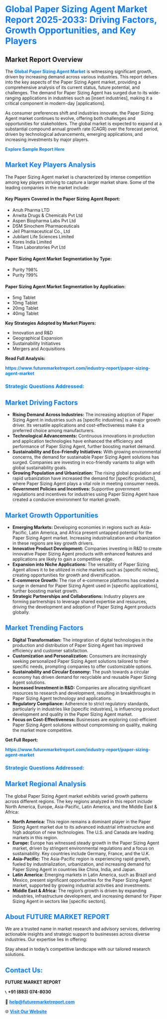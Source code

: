 <h1 style="color: #007BFF;">Global Paper Sizing Agent Market Report 2025-2033: Driving Factors, Growth Opportunities, and Key Players</h1>

<section id="overview">
<h2>Market Report Overview</h2>
<p>The <a href="https://www.futuremarketreport.com/industry-report/paper-sizing-agent-market" style="color: #007BFF; text-decoration: none;"><strong>Global Paper Sizing Agent Market</strong></a> is witnessing significant growth, driven by increasing demand across various industries. This report delves into the key aspects of the Paper Sizing Agent market, providing a comprehensive analysis of its current status, future potential, and challenges. The demand for Paper Sizing Agent has surged due to its wide-ranging applications in industries such as [insert industries], making it a critical component in modern-day [applications].</p>
<p>As consumer preferences shift and industries innovate, the Paper Sizing Agent market continues to evolve, offering both challenges and opportunities for stakeholders. The global market is expected to expand at a substantial compound annual growth rate (CAGR) over the forecast period, driven by technological advancements, emerging applications, and increasing investments by major players.</p>
</section>

<section id="overview">
<p><a href="https://www.futuremarketreport.com/request-sample/reportId=32852" style="color: #007BFF; text-decoration: none;"><strong>Explore Sample Report Here</strong></a></p>
</section>

<section id="key-players">
<h2 style="color: #007BFF;">Market Key Players Analysis</h2>
<p>The Paper Sizing Agent market is characterized by intense competition among key players striving to capture a larger market share. Some of the leading companies in the market include:</p>
<h4>Key Players Covered in the Paper Sizing Agent Report:</h4>
<ul><li>Anuh Pharma LTD</li><li>Anwita Drugs &amp; Chemicals Pvt Ltd</li><li>Aspen Biopharma Labs Pvt Ltd</li><li>DSM Sinochem Pharmaceuticals</li><li>Jeil Pharmaceutical Co., Ltd</li><li>Jubilant Life Sciences Limited</li><li>Kores India Limited</li><li>Titan Laboratories Pvt Ltd</li></ul>
<h4>Paper Sizing Agent Market Segmentation by Type:</h4>
<ul><li>Purity ?98%</li><li>Purity ?99%</li></ul>

<h4>Paper Sizing Agent Market Segmentation by Application:</h4>
<ul><li>5mg Tablet</li><li>10mg Tablet</li><li>20mg Tablet</li><li>40mg Tablet</li></ul>
<p><strong>Key Strategies Adopted by Market Players:</strong></p>
<ul>
<li>Innovation and R&D</li>
<li>Geographical Expansion</li>
<li>Sustainability Initiatives</li>
<li>Mergers and Acquisitions</li>
</ul>
</section>

<section>
<p><strong>Read Full Analysis: </strong></p><a href="https://www.futuremarketreport.com/industry-report/paper-sizing-agent-market" style="color: #007BFF; text-decoration: none;"><strong>https://www.futuremarketreport.com/industry-report/paper-sizing-agent-market</strong></a>
<h3 style="color: #007BFF;">Strategic Questions Addressed:</h3>
</section>

<section id="driving-factors">
<h2 style="color: #007BFF;">Market Driving Factors</h2>
<ul>
<li><strong>Rising Demand Across Industries:</strong> The increasing adoption of Paper Sizing Agent in industries such as [specific industries] is a major growth driver. Its versatile applications and cost-effectiveness make it a preferred choice among manufacturers.</li>
<li><strong>Technological Advancements:</strong> Continuous innovations in production and application technologies have enhanced the efficiency and performance of Paper Sizing Agent, further boosting market demand.</li>
<li><strong>Sustainability and Eco-Friendly Initiatives:</strong> With growing environmental concerns, the demand for sustainable Paper Sizing Agent solutions has surged. Companies are investing in eco-friendly variants to align with global sustainability goals.</li>
<li><strong>Growing Population and Urbanization:</strong> The rising global population and rapid urbanization have increased the demand for [specific products], where Paper Sizing Agent plays a vital role in meeting consumer needs.</li>
<li><strong>Government Policies and Incentives:</strong> Supportive government regulations and incentives for industries using Paper Sizing Agent have created a conducive environment for market growth.</li>
</ul>
</section>

<section id="growth-opportunities">
<h2 style="color: #007BFF;">Market Growth Opportunities</h2>
<ul>
<li><strong>Emerging Markets:</strong> Developing economies in regions such as Asia-Pacific, Latin America, and Africa present untapped potential for the Paper Sizing Agent market. Increasing industrialization and urbanization in these regions are key growth drivers.</li>
<li><strong>Innovative Product Development:</strong> Companies investing in R&D to create innovative Paper Sizing Agent products with enhanced features and applications are likely to gain a competitive edge.</li>
<li><strong>Expansion into Niche Applications:</strong> The versatility of Paper Sizing Agent allows it to be utilized in niche markets such as [specific niches], creating opportunities for growth and diversification.</li>
<li><strong>E-commerce Growth:</strong> The rise of e-commerce platforms has created a surge in demand for Paper Sizing Agent used in [specific applications], further boosting market growth.</li>
<li><strong>Strategic Partnerships and Collaborations:</strong> Industry players are forming partnerships to leverage shared expertise and resources, driving the development and adoption of Paper Sizing Agent products globally.</li>
</ul>
</section>

<section id="trending-factors">
<h2 style="color: #007BFF;">Market Trending Factors</h2>
<ul>
<li><strong>Digital Transformation:</strong> The integration of digital technologies in the production and distribution of Paper Sizing Agent has improved efficiency and customer satisfaction.</li>
<li><strong>Customization and Personalization:</strong> Consumers are increasingly seeking personalized Paper Sizing Agent solutions tailored to their specific needs, prompting companies to offer customizable options.</li>
<li><strong>Sustainability and Circular Economy:</strong> The push towards a circular economy has driven demand for recyclable and reusable Paper Sizing Agent solutions.</li>
<li><strong>Increased Investment in R&D:</strong> Companies are allocating significant resources to research and development, resulting in breakthroughs in Paper Sizing Agent technology and applications.</li>
<li><strong>Regulatory Compliance:</strong> Adherence to strict regulatory standards, particularly in industries like [specific industries], is influencing product development and quality in the Paper Sizing Agent market.</li>
<li><strong>Focus on Cost-Effectiveness:</strong> Businesses are exploring cost-efficient Paper Sizing Agent solutions without compromising on quality, making the market more competitive.</li>
</ul>
</section>

<section>
<p><strong>Get Full Report: </strong></p><a href="https://www.futuremarketreport.com/industry-report/paper-sizing-agent-market" style="color: #007BFF; text-decoration: none;"><strong>https://www.futuremarketreport.com/industry-report/paper-sizing-agent-market</strong></a>
<h3 style="color: #007BFF;">Strategic Questions Addressed:</h3>
</section>


<section id="regional-analysis">
<h2 style="color: #007BFF;">Market Regional Analysis</h2>
<p>The global Paper Sizing Agent market exhibits varied growth patterns across different regions. The key regions analyzed in this report include North America, Europe, Asia-Pacific, Latin America, and the Middle East & Africa:</p>
<ul>
<li><strong>North America:</strong> This region remains a dominant player in the Paper Sizing Agent market due to its advanced industrial infrastructure and high adoption of new technologies. The U.S. and Canada are leading markets in this region.</li>
<li><strong>Europe:</strong> Europe has witnessed steady growth in the Paper Sizing Agent market, driven by stringent environmental regulations and a focus on sustainability. Key countries include Germany, France, and the U.K.</li>
<li><strong>Asia-Pacific:</strong> The Asia-Pacific region is experiencing rapid growth, fueled by industrialization, urbanization, and increasing demand for Paper Sizing Agent in countries like China, India, and Japan.</li>
<li><strong>Latin America:</strong> Emerging markets in Latin America, such as Brazil and Mexico, present significant opportunities for the Paper Sizing Agent market, supported by growing industrial activities and investments.</li>
<li><strong>Middle East & Africa:</strong> The region’s growth is driven by expanding industries, infrastructure development, and increasing demand for Paper Sizing Agent in sectors like [specific sectors].</li>
</ul>
</section>

<footer>
<h2 style="color: #007BFF;">About FUTURE MARKET REPORT</h2>
<p>We are a trusted name in market research and advisory services, delivering actionable insights and strategic support to businesses across diverse industries. Our expertise lies in offering:</p>

<p>Stay ahead in today’s competitive landscape with our tailored research solutions.</p>

<h2 style="color: #007BFF;">Contact Us:</h2>
<p><strong>FUTURE MARKET REPORT</strong></p>
<p>📞 <strong>+91 (883) 074-8030</strong></p>
<p>📧 <strong><a href="mailto:help@futuremarketreport.com" style="color: #007BFF;">help@futuremarketreport.com</a></strong></p>
<p>🌐 <strong><a href="https://www.futuremarketreport.com/" style="color: #007BFF;">Visit Our Website</a></strong></p>
</footer>